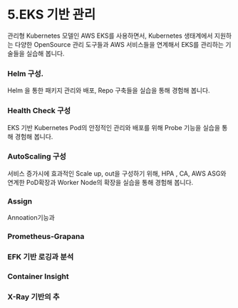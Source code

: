 # 5.EKS 기반 관리

관리형 Kubernetes 모델인 AWS EKS를 사용하면서, Kubernetes 생태계에서 지원하는 다양한 OpenSource 관리 도구들과 AWS 서비스들을 연계해서 EKS를 관리하는 기술들을 실습해 봅니다.

### Helm 구성.

Helm 을 통한 패키지 관리와 배포, Repo 구축들을 실습을 통해 경험해 봅니다.

### Health Check 구성

EKS 기반 Kubernetes Pod의 안정적인 관리와 배포를 위해 Probe 기능을 실습을 통해 경험해 봅니다.

### AutoScaling 구성

서비스 증가시에 효과적인 Scale up, out을 구성하기 위해, HPA , CA, AWS ASG와 연계한 PoD확장과 Worker Node의 확장을 실습을 통해 경험해 봅니다.

### Assign

Annoation기능과 

### Prometheus-Grapana

### EFK 기반 로깅과 분석

### Container Insight

### X-Ray 기반의 추

